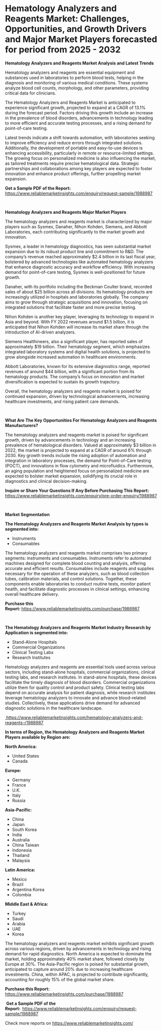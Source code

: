 <p><h1>Hematology Analyzers and Reagents Market: Challenges, Opportunities, and Growth Drivers and Major Market Players forecasted for period from 2025 - 2032</h1></p><p><strong>Hematology Analyzers and Reagents Market Analysis and Latest Trends</strong></p>
<p><p>Hematology analyzers and reagents are essential equipment and substances used in laboratories to perform blood tests, helping in the diagnosis and monitoring of various medical conditions. These systems analyze blood cell counts, morphology, and other parameters, providing critical data for clinicians.</p><p>The Hematology Analyzers and Reagents Market is anticipated to experience significant growth, projected to expand at a CAGR of 13.1% during the forecast period. Factors driving this growth include an increase in the prevalence of blood disorders, advancements in technology leading to more efficient and accurate testing processes, and a rising demand for point-of-care testing.</p><p>Latest trends indicate a shift towards automation, with laboratories seeking to improve efficiency and reduce errors through integrated solutions. Additionally, the development of portable and easy-to-use devices is enhancing accessibility, particularly in remote or resource-limited settings. The growing focus on personalized medicine is also influencing the market, as tailored treatments require precise hematological data. Strategic partnerships and collaborations among key players are expected to foster innovation and enhance product offerings, further propelling market expansion.</p></p>
<p><strong>Get a Sample PDF of the Report:&nbsp;</strong> <a href="https://www.reliablemarketinsights.com/enquiry/request-sample/1988987?utm_campaign=2441&utm_medium=2&utm_source=Github&utm_content=ia&utm_term=04032025&utm_id=hematology-analyzers-and-reagents">https://www.reliablemarketinsights.com/enquiry/request-sample/1988987</a></p>
<p>&nbsp;</p>
<p><strong>Hematology Analyzers and Reagents Major Market Players</strong></p>
<p><p>The hematology analyzers and reagents market is characterized by major players such as Sysmex, Danaher, Nihon Kohden, Siemens, and Abbott Laboratories, each contributing significantly to the market growth and innovation.</p><p>Sysmex, a leader in hematology diagnostics, has seen substantial market expansion due to its robust product line and commitment to R&D. The company’s revenue reached approximately $2.4 billion in its last fiscal year, bolstered by advanced technologies like automated hematology analyzers that enhance diagnostic accuracy and workflow efficiency. With increasing demand for point-of-care testing, Sysmex is well-positioned for future growth.</p><p>Danaher, with its portfolio including the Beckman Coulter brand, recorded sales of about $25 billion across all divisions. Its hematology products are increasingly utilized in hospitals and laboratories globally. The company aims to grow through strategic acquisitions and innovation, focusing on integrated solutions that facilitate faster and more precise testing.</p><p>Nihon Kohden is another key player, leveraging its technology to expand in Asia and beyond. With FY 2022 revenues around $1.5 billion, it is anticipated that Nihon Kohden will increase its market share through the introduction of AI-driven analyzers.</p><p>Siemens Healthineers, also a significant player, has reported sales of approximately $19 billion. Their hematology segment, which emphasizes integrated laboratory systems and digital health solutions, is projected to grow alongside increased automation in healthcare environments.</p><p>Abbott Laboratories, known for its extensive diagnostics range, reported revenues of around $44 billion, with a significant portion from its hematology products. The company’s focus on innovation and market diversification is expected to sustain its growth trajectory.</p><p>Overall, the hematology analyzers and reagents market is poised for continued expansion, driven by technological advancements, increasing healthcare investments, and rising patient care demands.</p></p>
<p>&nbsp;</p>
<p><strong>What Are The Key Opportunities For Hematology Analyzers and Reagents Manufacturers?</strong></p>
<p><p>The hematology analyzers and reagents market is poised for significant growth, driven by advancements in technology and an increasing prevalence of hematological disorders. Valued at approximately $3 billion in 2022, the market is projected to expand at a CAGR of around 6% through 2030. Key growth trends include the rising adoption of automation and integration in laboratory processes, the demand for Point-of-Care testing (POCT), and innovations in flow cytometry and microfluidics. Furthermore, an aging population and heightened focus on personalized medicine are expected to bolster market expansion, solidifying its crucial role in diagnostics and clinical decision-making.</p></p>
<p><strong>Inquire or Share Your Questions If Any Before Purchasing This Report:</strong> <a href="https://www.reliablemarketinsights.com/enquiry/pre-order-enquiry/1988987?utm_campaign=2441&utm_medium=2&utm_source=Github&utm_content=ia&utm_term=04032025&utm_id=hematology-analyzers-and-reagents">https://www.reliablemarketinsights.com/enquiry/pre-order-enquiry/1988987</a></p>
<p>&nbsp;</p>
<p><strong>Market Segmentation</strong></p>
<p><strong>The Hematology Analyzers and Reagents Market Analysis by types is segmented into:</strong></p>
<p><ul><li>Instruments</li><li>Consumables</li></ul></p>
<p><p>The hematology analyzers and reagents market comprises two primary segments: instruments and consumables. Instruments refer to automated machines designed for complete blood counting and analysis, offering accurate and efficient results. Consumables include reagents and supplies necessary for the operation of these analyzers, such as blood collection tubes, calibration materials, and control solutions. Together, these components enable laboratories to conduct routine tests, monitor patient health, and facilitate diagnostic processes in clinical settings, enhancing overall healthcare delivery.</p></p>
<p><strong>Purchase this Report:&nbsp;</strong><a href="https://www.reliablemarketinsights.com/purchase/1988987?utm_campaign=2441&utm_medium=2&utm_source=Github&utm_content=ia&utm_term=04032025&utm_id=hematology-analyzers-and-reagents">https://www.reliablemarketinsights.com/purchase/1988987</a></p>
<p>&nbsp;</p>
<p><strong>The Hematology Analyzers and Reagents Market Industry Research by Application is segmented into:</strong></p>
<p><ul><li>Stand-Alone Hospitals</li><li>Commercial Organizations</li><li>Clinical Testing Labs</li><li>Research Institutes</li></ul></p>
<p><p>Hematology analyzers and reagents are essential tools used across various sectors, including stand-alone hospitals, commercial organizations, clinical testing labs, and research institutes. In stand-alone hospitals, these devices facilitate the timely diagnosis of blood disorders. Commercial organizations utilize them for quality control and product safety. Clinical testing labs depend on accurate analysis for patient diagnosis, while research institutes leverage hematology analyzers to innovate and advance blood-related studies. Collectively, these applications drive demand for advanced diagnostic solutions in the healthcare landscape.</p></p>
<p><a href="https://www.reliablemarketinsights.com/hematology-analyzers-and-reagents-r1988987?utm_campaign=2441&utm_medium=2&utm_source=Github&utm_content=ia&utm_term=04032025&utm_id=hematology-analyzers-and-reagents">&nbsp;https://www.reliablemarketinsights.com/hematology-analyzers-and-reagents-r1988987</a></p>
<p><strong>In terms of Region, the Hematology Analyzers and Reagents Market Players available by Region are:</strong></p>
<p>
    <p> <strong> North America: </strong>
        <ul>
            <li>United States</li>
            <li>Canada</li>
        </ul>
        </p> 
    <p> <strong> Europe: </strong>
        <ul>
            <li>Germany</li>
            <li>France</li>
            <li>U.K.</li>
            <li>Italy</li>
            <li>Russia</li>
        </ul>
        </p> 
    <p> <strong> Asia-Pacific: </strong>
        <ul>
            <li>China</li>
            <li>Japan</li>
            <li>South Korea</li>
            <li>India</li>
            <li>Australia</li>
            <li>China Taiwan</li>
            <li>Indonesia</li>
            <li>Thailand</li>
            <li>Malaysia</li>
        </ul>
        </p> 
    <p> <strong> Latin America: </strong>
        <ul>
            <li>Mexico</li>
            <li>Brazil</li>
            <li>Argentina Korea</li>
            <li>Colombia</li>
        </ul>
        </p> 
    <p> <strong> Middle East & Africa: </strong>
        <ul>
            <li>Turkey</li>
            <li>Saudi</li>
            <li>Arabia</li>
            <li>UAE</li>
            <li>Korea</li>
        </ul>
    </p>
    </p>
<p><p>The hematology analyzers and reagents market exhibits significant growth across various regions, driven by advancements in technology and rising demand for rapid diagnostics. North America is expected to dominate the market, holding approximately 40% market share, followed closely by Europe at 30%. The Asia-Pacific region is poised for substantial growth, anticipated to capture around 20% due to increasing healthcare investments. China, within APAC, is projected to contribute significantly, accounting for roughly 15% of the global market share.</p></p>
<p><strong>Purchase this Report: </strong><a href="https://www.reliablemarketinsights.com/purchase/1988987?utm_campaign=2441&utm_medium=2&utm_source=Github&utm_content=ia&utm_term=04032025&utm_id=hematology-analyzers-and-reagents">https://www.reliablemarketinsights.com/purchase/1988987</a></p>
<p>&nbsp;<strong>Get a Sample PDF of the Report:&nbsp;&nbsp;</strong><a href="https://www.reliablemarketinsights.com/enquiry/request-sample/1988987?utm_campaign=2441&utm_medium=2&utm_source=Github&utm_content=ia&utm_term=04032025&utm_id=hematology-analyzers-and-reagents">https://www.reliablemarketinsights.com/enquiry/request-sample/1988987</a></p>
<p><strong></strong></p>
<p>Check more reports on <a href="https://www.reliablemarketinsights.com/?utm_campaign=2441&utm_medium=2&utm_source=Github&utm_content=ia&utm_term=04032025&utm_id=hematology-analyzers-and-reagents">https://www.reliablemarketinsights.com/</a></p>